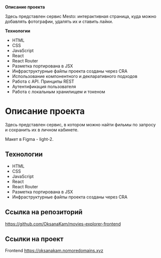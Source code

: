 **Описание проекта**

Здесь представлен сервис Mesto: интерактивная страница, куда можно добавлять фотографии, удалять их и ставить лайки.

**Технологии**

* HTML
* CSS
* JavaScript
* React
* React Router
* Разметка портирована в JSX
* Инфраструктурные файлы проекта созданы через CRA
* Использование компонентного и декларативного подходов
* Работа с API. Принципы REST
* Аутентификация пользователя
* Работа с локальным хранилищем и токеном

# Описание проекта

Здесь представлен cервис, в котором можно найти фильмы по запросу и сохранить их в личном кабинете.

Макет в Figma - light-2.

## Технологии

* HTML
* CSS
* JavaScript
* React
* React Router
* Разметка портирована в JSX
* Инфраструктурные файлы проекта созданы через CRA

## Ссылка на репозиторий

https://github.com/OksanaKam/movies-explorer-frontend

## Ссылки на проект

Frontend https://oksanakam.nomoredomains.xyz
